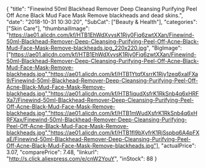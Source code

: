 {
	"title": "Finewind 50ml Blackhead Remover Deep Cleansing Purifying Peel Off Acne Black Mud Face Mask Remove blackheads and dead skins.",
	"date": "2018-10-31 10:30:20",
	"SubCat": ["Beauty & Health"],
	"categories": ["Skin Care"],
	"thumbnailImage": "https://ae01.alicdn.com/kf/HTB1EhWdXvvsK1Rjy0Fiq6zwtXXan/Finewind-50ml-Blackhead-Remover-Deep-Cleansing-Purifying-Peel-Off-Acne-Black-Mud-Face-Mask-Remove-blackheads.jpg_220x220.jpg",
	"BigImage": ["https://ae01.alicdn.com/kf/HTB1EhWdXvvsK1Rjy0Fiq6zwtXXan/Finewind-50ml-Blackhead-Remover-Deep-Cleansing-Purifying-Peel-Off-Acne-Black-Mud-Face-Mask-Remove-blackheads.jpg","https://ae01.alicdn.com/kf/HTB1YtqfXsrrK1Rjy1zeq6xalFXa9/Finewind-50ml-Blackhead-Remover-Deep-Cleansing-Purifying-Peel-Off-Acne-Black-Mud-Face-Mask-Remove-blackheads.jpg","https://ae01.alicdn.com/kf/HTB1iqudXsfrK1RkSnb4q6xHRFXa7/Finewind-50ml-Blackhead-Remover-Deep-Cleansing-Purifying-Peel-Off-Acne-Black-Mud-Face-Mask-Remove-blackheads.jpg","https://ae01.alicdn.com/kf/HTB1mWudXsfrK1RkSnb4q6xHRFXax/Finewind-50ml-Blackhead-Remover-Deep-Cleansing-Purifying-Peel-Off-Acne-Black-Mud-Face-Mask-Remove-blackheads.jpg","https://ae01.alicdn.com/kf/HTB1fl9bXyfrK1RjSspbq6A4pFXaE/Finewind-50ml-Blackhead-Remover-Deep-Cleansing-Purifying-Peel-Off-Acne-Black-Mud-Face-Mask-Remove-blackheads.jpg"],
	"actualPrice": 3.07,
	"comparePrice": 7.48,
	"linkurl": "http://s.click.aliexpress.com/e/cnW2YouY",
	"inStock": 88
}
